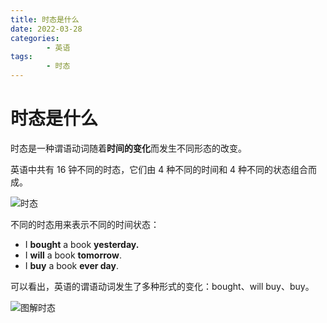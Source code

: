 ```yaml
---
title: 时态是什么
date: 2022-03-28
categories:
        - 英语
tags:
        - 时态
---
```


# 时态是什么

时态是一种谓语动词随着**时间的变化**而发生不同形态的改变。

英语中共有 16 钟不同的时态，它们由 4 种不同的时间和 4 种不同的状态组合而成。

![时态](https://gallery.yxzi.xyz/galleries/2022/08/13/%E6%97%B6%E6%80%81.png)



不同的时态用来表示不同的时间状态：

- I **bought** a book **yesterday.**
- I **will** a book **tomorrow**.
- I **buy** a book **ever day**.

可以看出，英语的谓语动词发生了多种形式的变化：bought、will buy、buy。



![图解时态](https://gallery.yxzi.xyz/galleries/2022/08/17/%E5%9B%BE%E8%A7%A3%E6%97%B6%E6%80%81.png)
